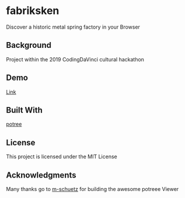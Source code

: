 # fabriksken
Discover a historic metal spring factory in your Browser

## Background
Project within the 2019 CodingDaVinci cultural hackathon

## Demo
[Link](https://zandolfo.github.io/fabriksken/)

## Built With
[potree](http://www.potree.org)

## License
This project is licensed under the MIT License

## Acknowledgments
Many thanks go to [m-schuetz](https://github.com/m-schuetz) for building the awesome potreee Viewer
